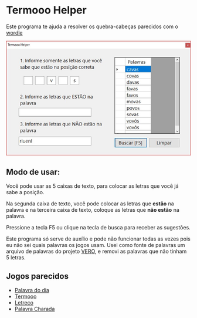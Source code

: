 # Termooo Helper


Este programa te ajuda a resolver os quebra-cabeças parecidos com o [wordle](https://www.nytimes.com/games/wordle/index.html)  

![screenshot.jpg](https://github.com/macintoxic/TermoooHelper/blob/master/src/TermooHelper.UI/screenshot.jpg?raw=true)

## Modo de usar:

Você pode usar as 5 caixas de texto, para colocar as letras que você já sabe a posição.

Na segunda caixa de texto, você pode colocar as letras que **estão** na palavra e na terceira caixa de texto, coloque as letras que **não estão** na palavra.

Pressione a tecla F5 ou clique na tecla de busca para receber as sugestões.

Este programa só serve de auxílio e pode não funcionar todas as vezes pois eu não sei quais palavras os jogos usam. Usei como fonte de palavras um arquivo de palavras do projeto [VERO](https://pt-br.libreoffice.org/projetos/vero/), e removi as palavras que não tinham 5 letras.

## Jogos parecidos

 - [Palavra do dia](https://palavra-do-dia.pt/) 
 - [Termooo](https://term.ooo/) 
 - [Letreco](https://www.gabtoschi.com/letreco/)
 - [Palavra Charada](https://charada.vercel.app/)
